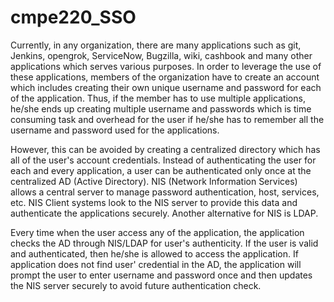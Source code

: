 # cmpe220_SSO

Currently, in any organization, there are many applications such as git, Jenkins, opengrok, ServiceNow, Bugzilla, wiki, cashbook and many other applications which serves various purposes. In order to leverage the use of these applications, members of the organization have to create an account which includes creating their own unique username and password for each of the application. Thus, if the member has to use multiple applications, he/she ends up creating multiple username and passwords which is time consuming task and overhead for the user if he/she has to remember all the username and password used for the applications.  

However, this can be avoided by creating a centralized directory which has all of the user's account credentials. Instead of authenticating the user for each and every application, a user can be authenticated only once at the centralized AD (Active Directory). NIS (Network Information Services) allows a central server to manage password authentication, host, services, etc. NIS Client systems look to the NIS server to provide this data and authenticate the applications securely. Another alternative for NIS is LDAP. 

Every time when the user access any of the application, the application checks the AD through NIS/LDAP for user's authenticity. If the user is valid and authenticated, then he/she is allowed to access the application. If application does not find user' credential in the AD, the application will prompt the user to enter username and password once and then updates the NIS server securely to avoid future authentication check. 
